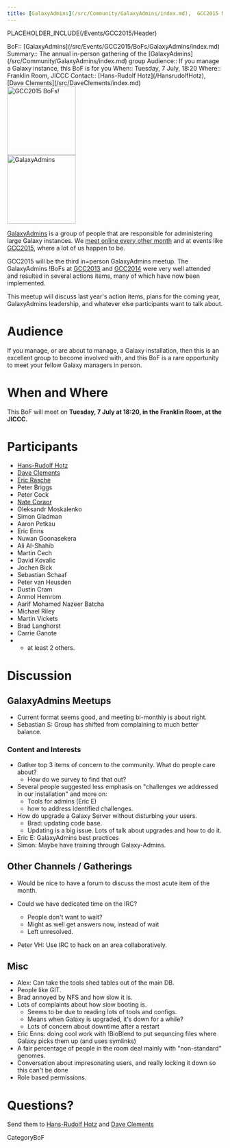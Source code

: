 ```yaml
---
title: [GalaxyAdmins](/src/Community/GalaxyAdmins/index.md),  GCC2015 Meetup
---
```

PLACEHOLDER_INCLUDE(/Events/GCC2015/Header)



<div class='dictbox'>
 BoF:: [GalaxyAdmins](/src/Events/GCC2015/BoFs/GalaxyAdmins/index.md)
 Summary:: The annual in-person gathering of the [GalaxyAdmins](/src/Community/GalaxyAdmins/index.md) group
 Audience:: If you manage a Galaxy instance, this BoF is for you 
 When:: Tuesday, 7 July, 18:20
 Where:: Franklin Room, JICCC
 Contact:: [Hans-Rudolf Hotz](/HansrudolfHotz), [Dave Clements](/src/DaveClements/index.md)
</div>

<div class='left'><a href='/Events/GCC2015/BoFs'><img src='/Images/Logos/GCC2015BoFs300.png' alt='GCC2015 BoFs!' width="160" /></a>
<br />
<a href='/Community/GalaxyAdmins'><img src='/Images/Logos/GalaxyAdmins.png' alt='GalaxyAdmins' width="160" /></a></div>

[GalaxyAdmins](/Community/GalaxyAdmins) is a group of people that are responsible for administering large Galaxy instances.  We [meet online every other month](/Community/GalaxyAdmins/Meetups) and at events like [GCC2015](http://gcc2015.tsl.ac.uk/), where a lot of us happen to be.

GCC2015 will be the third in=person GalaxyAdmins meetup.  The GalaxyAdmins !BoFs at [GCC2013](/Events/GCC2013/BoF/GalaxyAdmins) and [GCC2014](/src/Events/GCC2014/BoFs/GalaxyAdmins/index.md) were very well attended and resulted in several actions items, many of which have now been implemented.

This meetup will discuss last year's action items, plans for the coming year, GalaxyAdmins leadership, and whatever else participants want to talk about.

# Audience

If you manage, or are about to manage, a Galaxy installation, then this is an excellent group to become involved with, and this BoF is a rare opportunity to meet your fellow Galaxy managers in person.

# When and Where

This BoF will meet on **Tuesday, 7 July at 18:20, in the Franklin Room, at the JICCC.**

# Participants

* [Hans-Rudolf Hotz](/src/HansrudolfHotz/index.md)
* [Dave Clements](/src/DaveClements/index.md)
* [Eric Rasche](/src/EricRasche/index.md)
* Peter Briggs
* Peter Cock
* [Nate Coraor](/src/nate/index.md)
* Oleksandr Moskalenko
* Simon Gladman
* Aaron Petkau
* Eric Enns
* Nuwan Goonasekera
* Ali Al-Shahib
* Martin Cech
* David Kovalic
* Jochen Bick
* Sebastian Schaaf
* Peter van Heusden
* Dustin Cram
* Anmol Hemrom
* Aarif Mohamed Nazeer Batcha
* Michael Riley
* Martin Vickets
* Brad Langhorst
* Carrie Ganote
* + at least 2 others.

# Discussion

## GalaxyAdmins Meetups

* Current format seems good, and meeting bi-monthly is about right.
* Sebastian S: Group has shifted from complaining to much better balance.

### Content and Interests

* Gather top 3 items of concern to the community.  What do people care about?
  * How do we survey to find that out?
* Several people suggested less emphasis on "challenges we addressed in our installation" and more on:
  * Tools for admins (Eric E)
  * how to address identified challenges.
* How do upgrade a Galaxy Server without disturbing your users.
  * Brad: updating code base.
  * Updating is a big issue.  Lots of talk about upgrades and how to do it.
* Eric E: GalaxyAdmins best practices
* Simon: Maybe have training through Galaxy-Admins.

 
## Other Channels / Gatherings

* Would be nice to have a forum to discuss the most acute item of the month.
* Could we have dedicated time on the IRC?
  * People don't want to wait?
  * Might as well get answers now, instead of wait
  * Left unresolved.

* Peter VH: Use IRC to hack on an area collaboratively.


## Misc

* Alex: Can take the tools shed tables out of the main DB.
* People like GIT.
* Brad annoyed by NFS and how slow it is.
* Lots of complaints about how slow booting is.
  * Seems to be due to reading lots of tools and configs.
  * Means when Galaxy is upgraded, it's down for a while?
  * Lots of concern about downtime after a restart
* Eric Enns: doing cool work with !BioBlend to put sequncing files where Galaxy picks them up (and uses symlinks)
* A fair percentage of people in the room deal mainly with "non-standard" genomes.
* Conversation about impresonating users, and really locking it down so this can't be done
* Role based permissions.


# Questions?

Send them to [Hans-Rudolf Hotz](/HansrudolfHotz) and [Dave Clements](/src/DaveClements/index.md)

CategoryBoF
